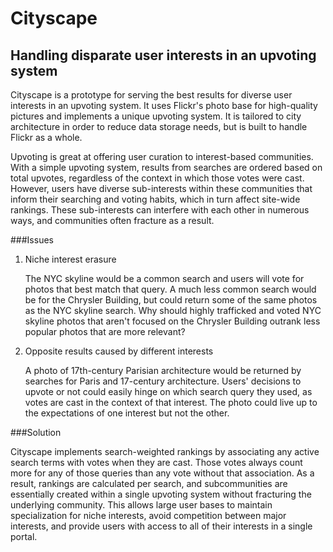 Cityscape
=========

Handling disparate user interests in an upvoting system
-------------------------------------------------------

Cityscape is a prototype for serving the best results for diverse user interests in an upvoting system. It uses Flickr's photo base for high-quality pictures and implements a unique upvoting system. It is tailored to city architecture in order to reduce data storage needs, but is built to handle Flickr as a whole.

Upvoting is great at offering user curation to interest-based communities. With a simple upvoting system, results from searches are ordered based on total upvotes, regardless of the context in which those votes were cast. However, users have diverse sub-interests within these communities that inform their searching and voting habits, which in turn affect site-wide rankings. These sub-interests can interfere with each other in numerous ways, and communities often fracture as a result.

###Issues


1.  Niche interest erasure

    The NYC skyline would be a common search and users will vote for photos that best match that query. A much less common search would be for the Chrysler Building, but could return some of the same photos as the NYC skyline search. Why should highly trafficked and voted NYC skyline photos that aren't focused on the Chrysler Building outrank less popular photos that are more relevant?

2.  Opposite results caused by different interests

    A photo of 17th-century Parisian architecture would be returned by searches for Paris and 17-century architecture. Users' decisions to upvote or not could easily hinge on which search query they used, as votes are cast in the context of that interest. The photo could live up to the expectations of one interest but not the other.

###Solution

Cityscape implements search-weighted rankings by associating any active search terms with votes when they are cast. Those votes always count more for any of those queries than any vote without that association. As a result, rankings are calculated per search, and subcommunities are essentially created within a single upvoting system without fracturing the underlying community. This allows large user bases to maintain specialization for niche interests, avoid competition between major interests, and provide users with access to all of their interests in a single portal.